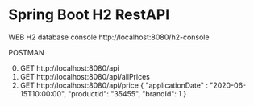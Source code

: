 # Spring Boot H2 RestAPI 

WEB H2 database console
http://localhost:8080/h2-console

POSTMAN

0. GET http://localhost:8080/api
1. GET http://localhost:8080/api/allPrices
2. GET http://localhost:8080/api/price
   {
   "applicationDate" : "2020-06-15T10:00:00",
   "productId": "35455",
   "brandId": 1
   }



